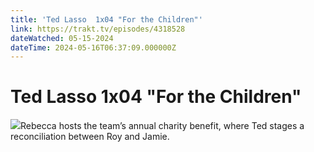 ```yaml
---
title: 'Ted Lasso  1x04 "For the Children"' 
link: https://trakt.tv/episodes/4318528
dateWatched: 05-15-2024
dateTime: 2024-05-16T06:37:09.000000Z
---
```

# Ted Lasso  1x04 "For the Children"

![](https://walter.trakt.tv/images/episodes/004/318/528/screenshots/thumb/76f82ff672.jpg)Rebecca hosts the team’s annual charity benefit, where Ted stages a reconciliation between Roy and Jamie.